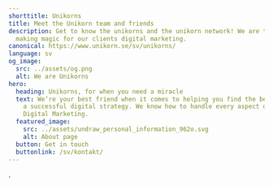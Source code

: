 ```yaml
---
shorttitle: Unikorns
title: Meet the Unikorn team and friends
description: Get to know the unikorns and the unikorn network! We are the ones
  making magic for our clients digital marketing.
canonical: https://www.unikorn.se/sv/unikorns/
language: sv
og_image:
  src: ../assets/og.png
  alt: We are Unikorns
hero:
  heading: Unikorns, for when you need a miracle
  text: We’re your best friend when it comes to helping you find the best path to
    a successful digital strategy. We know how to handle every aspect of your
    Digital Marketing.
  featured_image:
    src: ../assets/undraw_personal_information_962o.svg
    alt: About page
  button: Get in touch
  buttonlink: /sv/kontakt/
---
```

.